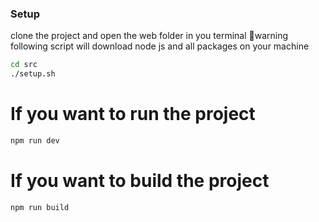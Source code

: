 
### Setup
clone the project and open the web folder in you terminal
🛑warning following script will download node js and all packages on your machine 
```sh
cd src
./setup.sh
```

# If you want to run the project

```sh
npm run dev
```

# If you want to build the project

```sh
npm run build
```


